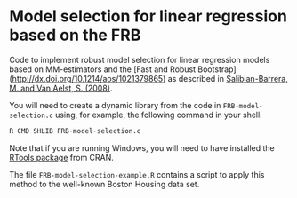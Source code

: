 # Model selection for linear regression based on the FRB

Code to implement robust model selection for linear regression models based on MM-estimators and the 
[Fast and Robust Bootstrap] (http://dx.doi.org/10.1214/aos/1021379865)
as described in [Salibian-Barrera, M. and Van Aelst, S. (2008)](http://dx.doi.org/10.1016/j.csda.2008.05.007). 


You will need to create a dynamic library from the code in `FRB-model-selection.c` using,
for example, the following command in your shell:
```R
R CMD SHLIB FRB-model-selection.c
```
Note that if you are running Windows, you will need to have installed the [RTools package](https://cran.r-project.org/bin/windows/Rtools/)
from CRAN. 

The file `FRB-model-selection-example.R` contains a script to apply this method to the 
well-known Boston Housing data set. 

